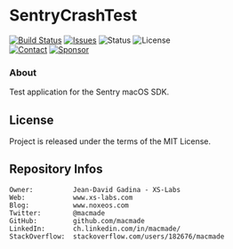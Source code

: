 SentryCrashTest
===============

[![Build Status](https://img.shields.io/github/actions/workflow/status/macmade/SentryCrashTest/ci-mac.yaml?label=macOS&logo=apple)](https://github.com/macmade/SentryCrashTest/actions/workflows/ci-mac.yaml)
[![Issues](http://img.shields.io/github/issues/macmade/SentryCrashTest.svg?logo=github)](https://github.com/macmade/SentryCrashTest/issues)
![Status](https://img.shields.io/badge/status-active-brightgreen.svg?logo=git)
![License](https://img.shields.io/badge/license-mit-brightgreen.svg?logo=open-source-initiative)  
[![Contact](https://img.shields.io/badge/follow-@macmade-blue.svg?logo=twitter&style=social)](https://twitter.com/macmade)
[![Sponsor](https://img.shields.io/badge/sponsor-macmade-pink.svg?logo=github-sponsors&style=social)](https://github.com/sponsors/macmade)

### About

Test application for the Sentry macOS SDK.

License
-------

Project is released under the terms of the MIT License.

Repository Infos
----------------

    Owner:          Jean-David Gadina - XS-Labs
    Web:            www.xs-labs.com
    Blog:           www.noxeos.com
    Twitter:        @macmade
    GitHub:         github.com/macmade
    LinkedIn:       ch.linkedin.com/in/macmade/
    StackOverflow:  stackoverflow.com/users/182676/macmade
